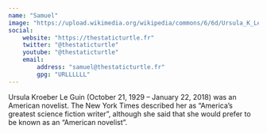 ```yaml
---
name: "Samuel"
image: "https://upload.wikimedia.org/wikipedia/commons/6/6d/Ursula_K_Le_Guin.JPG"
social:
    website: "https://thestaticturtle.fr"
    twitter: "@thestaticturtle"
    youtube: "@thestaticturtle"
    email:
        address: "samuel@thestaticturtle.fr"
        gpg: "URLLLLLL"
---
```

Ursula Kroeber Le Guin (October 21, 1929 – January 22, 2018) was an American
novelist. The New York Times described her as “America’s greatest  science fiction writer”, although she said that she would prefer to be known as an “American novelist”.